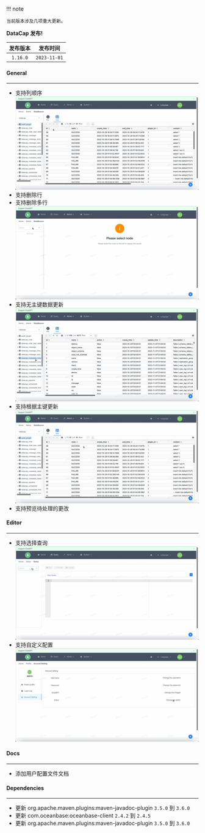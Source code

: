 !!! note

    当前版本涉及几项重大更新。

**DataCap 发布!**

|   发布版本   |     发布时间     |
|:--------:|:------------:|
| `1.16.0` | `2023-11-01` |

#### General

---

- 支持列顺序
![Column Order](1.16.0/column_order.gif)
- 支持删除行
- 支持删除多行
![Delete Rows](1.16.0/delete_rows.gif)
- 支持无主键数据更新
![Update Columns](1.16.0/update_columns.gif)
- 支持根据主键更新
![Update Without Primary Key](1.16.0/update_without_primary_key.gif)
- 支持预览待处理的更改

#### Editor

---

- 支持选择查询
![Selection Query](1.16.0/selection_query.gif)
- 支持自定义配置
![Custom Configure](1.16.0/custom_editor_configure.gif)

#### Docs

---

- 添加用户配置文件文档

#### Dependencies

---

- 更新 org.apache.maven.plugins:maven-javadoc-plugin `3.5.0` 到 `3.6.0`
- 更新 com.oceanbase:oceanbase-client `2.4.2` 到 `2.4.5`
- 更新 org.apache.maven.plugins:maven-javadoc-plugin `3.5.0` 到 `3.6.0`
